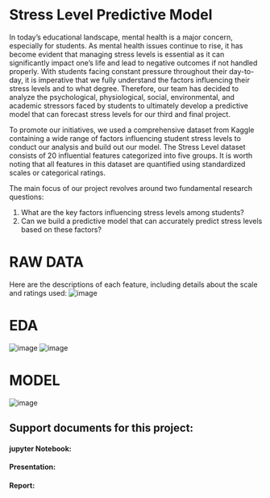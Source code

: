 # Stress Level Predictive Model

In today’s educational landscape, mental health is a major concern, especially for students. As mental health issues continue to rise, it has become evident that managing stress levels is essential as it can significantly impact one’s life and lead to negative outcomes if not handled properly. With students facing constant pressure throughout their day-to-day, it is imperative that we fully understand the factors influencing their stress levels and to what degree. Therefore, our team has decided to analyze the psychological, physiological, social, environmental, and academic stressors faced by students to ultimately develop a predictive model that can forecast stress levels for our third and final project.

To promote our initiatives, we used a comprehensive dataset from Kaggle containing a wide range of factors influencing student stress levels to conduct our analysis and build out our model. The Stress Level dataset consists of 20 influential features categorized into five groups. It is worth noting that all features in this dataset are quantified using standardized scales or categorical ratings.

The main focus of our project revolves around two fundamental research questions:

1. What are the key factors influencing stress levels among students?
2. Can we build a predictive model that can accurately predict stress levels based on these factors?

# RAW DATA
Here are the descriptions of each feature, including details about the scale and ratings used:
![image](https://github.com/sergenane/Portfolio/assets/171219995/14f512b2-3bb3-479e-9d94-71801eac513e)

# EDA
![image](https://github.com/sergenane/Portfolio/assets/171219995/546afbc1-8856-4025-81ac-071780547fae)
![image](https://github.com/sergenane/Portfolio/assets/171219995/4d92b1f9-72c4-4343-9763-cfced6f1b3f8)

# MODEL
![image](https://github.com/sergenane/Portfolio/assets/171219995/858e348c-ed4a-4c97-a964-d0b77adb02d5)

## Support documents for this project:

#### jupyter Notebook:
#### Presentation:
#### Report:






